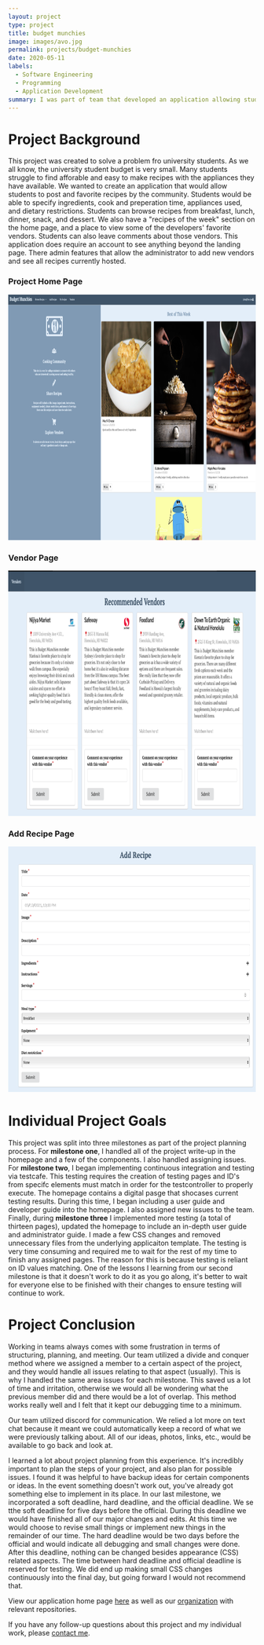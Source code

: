 ```yaml
---
layout: project
type: project
title: budget munchies
image: images/avo.jpg
permalink: projects/budget-munchies
date: 2020-05-11
labels:
  - Software Engineering
  - Programming
  - Application Development
summary: I was part of team that developed an application allowing students to share budget-friendly recipe ideas. 
---
```

# Project Background
This project was created to solve a problem fro university students. As we all know, the university student budget is very small. Many students
struggle to find afforable and easy to make recipes with the appliances they have available. We wanted to create an application that would allow students to post and favorite
recipes by the community. Students would be able to specify ingredients, cook and preperation time, appliances used, and dietary restrictions. 
Students can browse recipes from breakfast, lunch, dinner, snack, and dessert. 
We also have a "recipes of the week" section on the home page, and a place to view some of the developers' favorite vendors. Students can also leave comments about those vendors.
This application does require an account to see anything beyond the landing page. There admin features that allow the administrator to add new vendors and see all recipes currently hosted. 

### Project Home Page
<div style="text-align:center"><img src="/images/signedinlanding.png" alt="HTML5 Icon" width="900" height="500"></div>

### Vendor Page
<div style="text-align:center"><img src="/images/vendors.png" alt="HTML5 Icon" width="900" height="500"></div>

### Add Recipe Page

<div style="text-align:center"><img src="/images/addrecipe.png" alt="HTML5 Icon" width="900" height="500"></div>

# Individual Project Goals
This project was split into three milestones as part of the project planning process. For **milestone one**, I handled all of the project write-up in the homepage and a few of the
components. I also handled assigning issues. 
For **milestone two**, I began implementing continuous integration and testing via testcafe. This testing requires the creation of testing pages and ID's from specifc elements
must match in order for the testcontroller to properly execute. The homepage contains a digital pasge that shocases current testing results. During this time, I began including a user guide and developer guide into the homepage. I also assigned
new issues to the team. 
Finally, during **milestone three** I implemented more testing (a total of thirteen pages), updated the homepage to include an in-depth user guide and administrator 
guide. I made a few CSS changes and removed unnecessary files from the underlying applicaiton template. The testing is very time consuming and required me to wait for the rest of my time to finish any assigned pages. The reason for this is because testing is reliant on
ID values matching. One of the lessons I learning from our second milestone is that it doesn't work to do it as you go along, it's better to wait for everyone else to be finished
with their changes to ensure testing will continue to work. 

# Project Conclusion
Working in teams always comes with some frustration in terms of structuring, planning, and meeting. Our team utilized a divide and conquer method where we assigned a member to
a certain aspect of the project, and they would handle all issues relating to that aspect (usually). This is why I handled the same area issues for each milestone. This saved us a lot of time 
and irritation, otherwise we would all be wondering what the previous member did and there would be a lot of overlap. This method works really well and I felt that it kept our debugging time
to a minimum. 

Our team utilized discord for communication. We relied a lot more on text chat because it meant we could automatically keep a record of what we were previously talking about. 
All of our ideas, photos, links, etc., would be available to go back and look at. 

I learned a lot about project planning from this experience. It's incredibly important to plan the steps of your project, and also plan for possible issues. I found it was helpful
to have backup ideas for certain components or ideas. In the event something doesn't work out, you've already got something else to implement in its place. 
In our last milestone, we incorporated a soft deadline, hard deadline, and the official deadline. We se tthe soft deadline for five days before the official. During this deadline we 
would have finished all of our major changes and edits. At this time we would choose to revise small things or implement new things in the remainder of our time. 
The hard deadline would be two days before the official and would indicate all debugging and small changes were done. After this deadline, nothing can be changed besides appearance (CSS) related aspects. The time
between hard deadline and official deadline is reserved for testing. We did end up making small CSS changes continuously into the final day, but going forward I would not recommend that. 

View our application home page [here](https://budget-munchies.github.io) as well as our [organization](https://github.com/budget-munchies) with relevant repositories.

If you have any follow-up questions about this project and my individual work, please [contact me](mailto:nkimoto@hawaii.edu).
